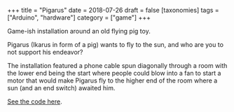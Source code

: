 +++
title = "Pigarus"
date = 2018-07-26
draft = false
[taxonomies]
tags = ["Arduino", "hardware"]
category = ["game"]
+++

Game-ish installation around an old flying pig toy.

Pigarus (Ikarus in form of a pig) wants to fly to the sun, and who are you to not support his endeavor?

The installation featured a phone cable spun diagonally through a room with the lower end being the start where people could blow into a fan to start a motor that would make Pigarus fly to the higher end of the room where a sun (and an end switch) awaited him.

[See the code here](https://github.com/lislis/pigarus/blob/master/pigarus.ino).
